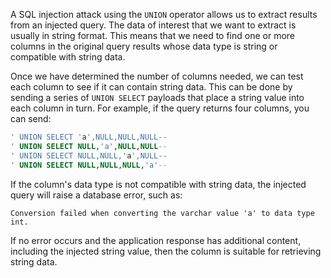 A SQL injection attack using the `UNION` operator allows us to extract results from an injected query. The data of interest that we want to extract is usually in string format. This means that we need to find one or more columns in the original query results whose data type is string or compatible with string data.

Once we have determined the number of columns needed, we can test each column to see if it can contain string data. This can be done by sending a series of `UNION SELECT` payloads that place a string value into each column in turn. For example, if the query returns four columns, you can send:
```SQL
' UNION SELECT 'a',NULL,NULL,NULL--
' UNION SELECT NULL,'a',NULL,NULL--
' UNION SELECT NULL,NULL,'a',NULL--
' UNION SELECT NULL,NULL,NULL,'a'--
```
If the column's data type is not compatible with string data, the injected query will raise a database error, such as:
```ERROR
Conversion failed when converting the varchar value 'a' to data type int.
```
If no error occurs and the application response has additional content, including the injected string value, then the column is suitable for retrieving string data.